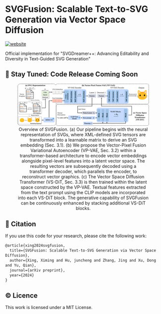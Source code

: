 # SVGFusion: Scalable Text-to-SVG Generation via Vector Space Diffusion

[![website](https://img.shields.io/badge/Website-Gitpage-4CCD99)](https://ximinng.github.io/SVGFusionProject/)

Official implementation for "SVGDreamer++: Advancing Editability and Diversity in Text-Guided SVG Generation"

## 🚀 Stay Tuned: Code Release Coming Soon

<figure style="margin-bottom: 20px;">
  <img src="./assets/pipe.png" alt="svgfusion">
  <figcaption style="text-align: center;">
    Overview of SVGFusion. (a) Our pipeline begins with the neural representation of SVGs, where XML-defined SVG tensors are transformed into a learnable matrix to derive an SVG embedding (Sec. 3.1). (b) We propose the Vector-Pixel Fusion Variational Autoencoder (VP-VAE, Sec. 3.2) within a transformer-based architecture to encode vector embeddings alongside pixel-level features into a latent vector space. The resulting vectors are subsequently decoded using a transformer decoder, which parallels the encoder, to reconstruct vector graphics. (c) The Vector Space Diffusion Transformer (VS-DiT, Sec. 3.3) is then trained within the latent space constructed by the VP-VAE. Textual features extracted from the text prompt using the CLIP models are incorporated into each VS-DiT block. The generative capability of SVGFusion can be continuously enhanced by stacking additional VS-DiT blocks.
  </figcaption>
</figure>

## :paperclip: Citation

If you use this code for your research, please cite the following work:

```
@article{xing2024svgfusion,
  title={SVGFusion: Scalable Text-to-SVG Generation via Vector Space Diffusion},
  author={Xing, Ximing and Hu, juncheng and Zhang, Jing and Xu, Dong and Yu, Qian},
  journal={arXiv preprint},
  year={2024}
}
```

## :copyright: Licence

This work is licensed under a MIT License.